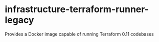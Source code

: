 # infrastructure-terraform-runner-legacy
Provides a Docker image capable of running Terraform 0.11 codebases
